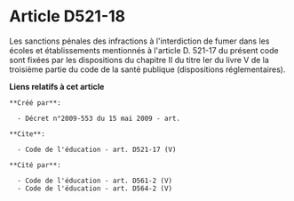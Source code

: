 # Article D521-18

Les sanctions pénales des infractions à l'interdiction de fumer dans les écoles et établissements mentionnés à l'article D.
521-17 du présent code sont fixées par les dispositions du chapitre II du titre Ier du livre V de la troisième partie du code
de la santé publique (dispositions réglementaires).

**Liens relatifs à cet article**

	**Créé par**:

	  - Décret n°2009-553 du 15 mai 2009 - art.

	**Cite**:

	  - Code de l'éducation - art. D521-17 (V)

	**Cité par**:

	  - Code de l'éducation - art. D561-2 (V)
	  - Code de l'éducation - art. D564-2 (V)
